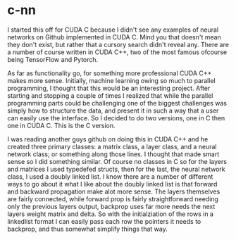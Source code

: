 # c-nn

I started this off for CUDA C because I didn't see any examples of neural
networks on Github implemented in CUDA C. Mind you that doesn't mean they 
don't exist, but rather that a cursory search didn't reveal any. There are
a number of course written in CUDA C++, two of the most famous ofcourse
being TensorFlow and Pytorch.

As far as functionality go, for something more professional CUDA C++
makes more sense. Initially, machine learning owing so much to parallel
programming, I thought that this would be an interesting project. 
After starting and stopping a couple of times I realized that while the 
parallel programming parts could be challenging one of the biggest 
challenges was simply how to structure the data, and present it in such
a way that a user can easily use the interface. So I decided to do two
versions, one in C then one in CUDA C. This is the C version.

I was reading another guys github on doing this in CUDA C++ and he created
three primary classes: a matrix class, a layer class, and a neural 
network class; or something along those lines. I thought that made
smart sense so I did something similar. Of course no classes in C so
for the layers and matrices I used typedefed structs, then for the last,
the neural network class, I used a doubly linked list. 
I know there are a number of different ways to go about it 
what I like about the doubly linked list is that forward and 
backward propagation make alot more sense. The layers
themselves are fairly connected, while forward prop is fairly 
straightforward needing only the previous layers output, backprop uses 
far more needs the next layers weight matrix and delta. So with the initialziation of the rows in a linkedlist format
I can easily pass each row the pointers it needs to backprop, and thus 
somewhat simplify things that way.